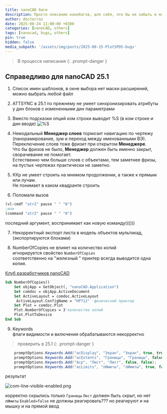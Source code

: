 ```yaml
---
title: nanoCAD баги
description: Просто описание нанобагов, для себя, что бы не забыть и не потерять
author: doctorraz
date: 2025-08-24 11:00:00 +0300
categories: [nanoCAD, others]
tags: [nanocad, bugs, others]
pin: true
hidden: false
media_subpath: '/assets/img/posts/2025-08-15-PlotSPDS-bugs'
---
```


> В процессе написания
{: .prompt-danger }
 
## Справедливо для nanoCAD 25.1

1. Список имен шаблонов, в окне выбора нет маски расширений, можно выбрать любой файл
2. ATTSYNC в 25.1 по прежнему не умеет синхронизировать атрибуты у дин блоков с измененными дин параметрами
3. Вместо подсказки опций ком строки выводит %S (в ком строке и дин вводе)
![%S](com-line-options.png
)
4. Немодальный **Менеджер слоев** тормозит навигацию по чертежу (панорамирование, зум и переход между именованными ВЭ).<br> 
Переключение слоев тоже фризит при открытом **Менеджере**. <br> 
Что бы фризов не было, **Менеджер** должен быть именно закрыт, сворачивание не помогает.<br>
Естественно чем больше слоев с объектами, тем заметнее фризы, на пустых чертежах практически не заметно.

5. ККр не умеет строить на мнимом продолжении, а также к прямым или лучам. <br>
Не понимает в каком квадранте строить

6. Поломали вызов
```lisp
(vl-cmdf "atr2" pause " " "0")
;или
(command "atr2" pause " " "0")
```
последний аргумент, воспринимает как новую команду((()))

7. Некорректный экспорт листа в модель объектов мультикад, (экспортируются блоками)

8. NumberOfCopies не влияет на количество копий <br>
игнорируется свойство `NumberOfCopies`<br>
соответственно на "железный " принтер всегда выводится одна копия.

[Клуб разработчиков nanoCAD](https://developer.nanocad.ru/redmine/issues/854)

```vb
Sub NumberOfCopies()
    Set objApp = GetObject(, "nanoCAD.Application")
    Set comdoc = objApp.ActiveDocument
    Set ActiveLayout = comdoc.ActiveLayout
     ActiveLayout.ConfigName = "HP712" 'физический принтер
    Set Plot = comdoc.Plot
    Plot.NumberOfCopies = 3'количество копий
    Plot.PlotToDevice
End Sub
```

9. Keywords <br>
флаги видимости и включения обрабатываются некорректно

> проверить в 25.1
{: .prompt-danger }

```csharp
    promptOptions.Keywords.Add("acDisplay", "Экран", "Экран", true, true);
    promptOptions.Keywords.Add("acExtents", "Границы", "Границы", false, true);
    promptOptions.Keywords.Add("Acp", "Лист", "Лист", false, false);
    promptOptions.Keywords.Add("acLimits", "лИмиты", "лИмиты", true, false);
```
результат 

![com-line-visible-enabled.png](com-line-visible-enabled.png)

корректно скрылись только `Границы`
`Лист` должен быть скрыт, но нет
`лИмиты` `Enabled=false` не должны реагировать??? но реагируют и на мышку и на прямой ввод

